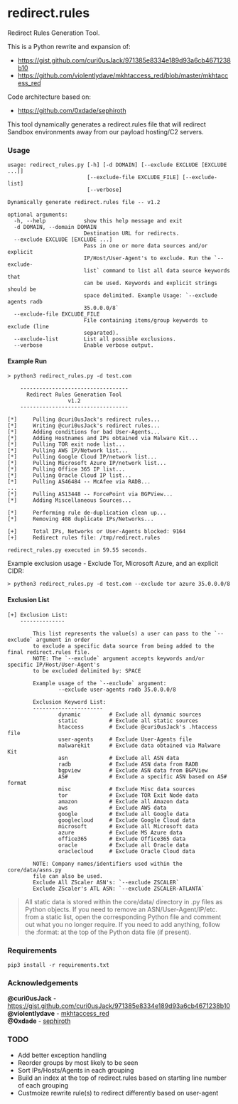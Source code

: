 # redirect.rules
Redirect Rules Generation Tool.

This is a Python rewrite and expansion of:
* https://gist.github.com/curi0usJack/971385e8334e189d93a6cb4671238b10
* https://github.com/violentlydave/mkhtaccess_red/blob/master/mkhtaccess_red

Code architecture based on:
* https://github.com/0xdade/sephiroth

This tool dynamically generates a redirect.rules file that will redirect Sandbox environments away from our payload hosting/C2 servers.

### Usage
```
usage: redirect_rules.py [-h] [-d DOMAIN] [--exclude EXCLUDE [EXCLUDE ...]]
                         [--exclude-file EXCLUDE_FILE] [--exclude-list]
                         [--verbose]

Dynamically generate redirect.rules file -- v1.2

optional arguments:
  -h, --help            show this help message and exit
  -d DOMAIN, --domain DOMAIN
                        Destination URL for redirects.
  --exclude EXCLUDE [EXCLUDE ...]
                        Pass in one or more data sources and/or explicit
                        IP/Host/User-Agent's to exclude. Run the `--exclude-
                        list` command to list all data source keywords that
                        can be used. Keywords and explicit strings should be
                        space delimited. Example Usage: `--exclude agents radb
                        35.0.0.0/8`
  --exclude-file EXCLUDE_FILE
                        File containing items/group keywords to exclude (line
                        separated).
  --exclude-list        List all possible exclusions.
  --verbose             Enable verbose output.
```

#### Example Run
```
> python3 redirect_rules.py -d test.com

    ----------------------------------
      Redirect Rules Generation Tool
                   v1.2
    ----------------------------------

[*]     Pulling @curi0usJack's redirect rules...
[*]     Writing @curi0usJack's redirect rules...
[*]     Adding conditions for bad User-Agents...
[*]     Adding Hostnames and IPs obtained via Malware Kit...
[*]     Pulling TOR exit node list...
[*]     Pulling AWS IP/Network list...
[*]     Pulling Google Cloud IP/network list...
[*]     Pulling Microsoft Azure IP/network list...
[*]     Pulling Office 365 IP list...
[*]     Pulling Oracle Cloud IP list...
[*]     Pulling AS46484 -- McAfee via RADB...
...
[*]     Pulling AS13448 -- ForcePoint via BGPView...
[*]     Adding Miscellaneous Sources...

[*]     Performing rule de-duplication clean up...
[*]     Removing 408 duplicate IPs/Networks...

[+]     Total IPs, Networks or User-Agents blocked: 9164
[+]     Redirect rules file: /tmp/redirect.rules

redirect_rules.py executed in 59.55 seconds.
```

Example exclusion usage - Exclude Tor, Microsoft Azure, and an explicit CIDR:
```
> python3 redirect_rules.py -d test.com --exclude tor azure 35.0.0.0/8
```

#### Exclusion List
```
[+] Exclusion List:
    --------------

        This list represents the value(s) a user can pass to the `--exclude` argument in order
        to exclude a specific data source from being added to the final redirect.rules file.
        NOTE: The `--exclude` argument accepts keywords and/or specific IP/Host/User-Agent's
        to be excluded delimited by: SPACE

        Example usage of the `--exclude` argument:
                --exclude user-agents radb 35.0.0.0/8

        Exclusion Keyword List:
        ----------------------
                dynamic         # Exclude all dynamic sources
                static          # Exclude all static sources
                htaccess        # Exclude @curi0usJack's .htaccess file
                user-agents     # Exclude User-Agents file
                malwarekit      # Exclude data obtained via Malware Kit
                asn             # Exclude all ASN data
                radb            # Exclude ASN data from RADB
                bgpview         # Exclude ASN data from BGPView
                AS#             # Exclude a specific ASN based on AS# format
                misc            # Exclude Misc data sources
                tor             # Exclude TOR Exit Node data
                amazon          # Exclude all Amazon data
                aws             # Exclude AWS data
                google          # Exclude all Google data
                googlecloud     # Exclude Google Cloud data
                microsoft       # Exclude all Microsoft data
                azure           # Exclude MS Azure data
                office365       # Exclude Office365 data
                oracle          # Exclude all Oracle data
                oraclecloud     # Exclude Oracle Cloud data

        NOTE: Company names/identifiers used within the core/data/asns.py
        file can also be used.
        Exclude All ZScaler ASN's: `--exclude ZSCALER`
        Exclude ZScaler's ATL ASN: `--exclude ZSCALER-ATLANTA`
```

> All static data is stored within the core/data/ directory in .py files as Python objects. If you need to remove an ASN/User-Agent/IP/etc. from a static list, open the corresponding Python file and comment out what you no longer require. If you need to add anything, follow the :format: at the top of the Python data file (if present).

### Requirements
```
pip3 install -r requirements.txt
```

### Acknowledgements
**@curi0usJack** - https://gist.github.com/curi0usJack/971385e8334e189d93a6cb4671238b10<br>
**@violentlydave** - [mkhtaccess_red](https://github.com/violentlydave/mkhtaccess_red/)<br>
**@0xdade** - [sephiroth](https://github.com/0xdade/sephiroth)

### TODO
* Add better exception handling
* Reorder groups by most likely to be seen
* Sort IPs/Hosts/Agents in each grouping
* Build an index at the top of redirect.rules based on starting line number of each grouping
* Custmoize rewrite rule(s) to redirect differently based on user-agent